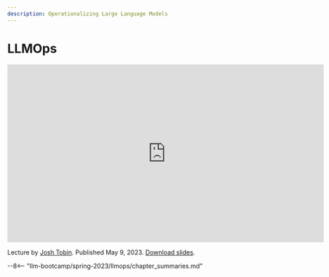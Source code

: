 ```yaml
---
description: Operationalizing Large Language Models
---
```


# LLMOps

<div align="center">
<iframe width="720" height="405" src="https://www.youtube-nocookie.com/embed/Fquj2u7ay40?list=PL1T8fO7ArWleyIqOy37OVXsP4hFXymdOZ" title="YouTube video player" frameborder="0" allow="accelerometer; autoplay; clipboard-write; encrypted-media; gyroscope; picture-in-picture" allowfullscreen></iframe>
</div>

Lecture by [Josh Tobin](https://twitter.com/josh_tobin_).
Published May 9, 2023.
[Download slides](https://fsdl.me/2023-llmbc-slides-07).

--8<-- "llm-bootcamp/spring-2023/llmops/chapter_summaries.md"